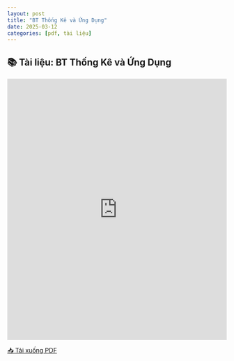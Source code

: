 ```yaml
---
layout: post
title: "BT Thống Kê và Ứng Dụng"
date: 2025-03-12
categories: [pdf, tài liệu]
---
```


## 📚 Tài liệu: BT Thống Kê và Ứng Dụng

<iframe 
    src="https://docs.google.com/viewerng/viewer?url=https://raw.githubusercontent.com/ntrThanh/blog/master/assets/files/BT%20Th%E1%BB%91ng%20K%C3%AA%20v%C3%A0%20%E1%BB%A8ng%20D%E1%BB%A5ng.pdf&embedded=true" 
    style="width: 100%; height: 600px;" 
    frameborder="0">
</iframe>

[📥 Tải xuống PDF](https://raw.githubusercontent.com/ntrThanh/blog/master/assets/files/BT%20Th%E1%BB%91ng%20K%C3%AA%20v%C3%A0%20%E1%BB%A8ng%20D%E1%BB%A5ng.pdf)

